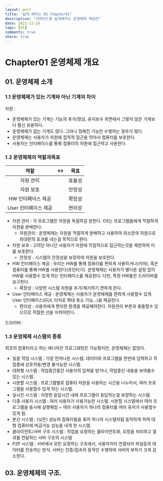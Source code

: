 ```yaml
---
layout: post
title: "쉽게 배우는 OS Chapter01"
description: "리마인드용 쉽게배우는 운영체제 핵심만"
date: 2021-12-28
tags: [OS]
comments: true
share: true
---
```

# Chapter01 운영체제 개요
## 01. 운영체제 소개
### 1.1 운영체제가 있는 기계와 아닌 기계의 차이
자원 : 
- 운영체제가 있는 기계는 기능의 추가/향상, 유지보수 측면에서 그렇지 않은 기계보다 훨신 유용하다.
- 운영체제가 없는 기계도 많다. 그러나 정해진 기능만 수행하는 경우가 많다.
- 운영체제는 사용자가 자원에 집적적 접근을 막아서 컴퓨터를 보호한다.
- 사용자는 인터페이스를 통해 컴퓨터의 자원에 접근하고 사용한다.
### 1.2 운영체제의 역할과목표
| 역할 | <-> | 목표 |
|:--------:|:-------:|:--------:|
| 자원 관리 | | 효율성 |
| 자원 보호 | | 안정성 |
| HW 인터페이스 제공 | | 확장성 |
| User 인터페이스 제공 | | 편리성 |

- 자원 관리 : 각 프로그램은 자원을 독점하길 원한다. OS는 프로그램들에게 적절하게 자원을 분배한다.
	- 자원관리 : 운영체제는 자원을 적절하게 분배하고 사용하여 최소한의 자원으로 최대한의 효과를 내는걸 목적으로 한다.
- 자원 보호 : 고의던 아니던 사용자가 자원에 직접적으로 접근하는것을 제한하여 이를 보호한다.
	- 안정성 : 시스템의 안정성을 보장하여 자원을 보호한다.
- HW 인터페이스 제공 : 우리는 HW를 통해 컴퓨터를 편하게 사용하거나(키마), 혹은 컴퓨터를 통해 HW를 사용한다(프린터기). 운영체제는 사용자가 별다른 설정 없이 HW를 사용할수 있게 하는 인터페이스를 제공한다. 다만, 특정 HW들은 드라이버를 요구한다.
	- 확장성 : 다양한 시스템 자원을 추가/제거하기 편하게 한다.
- User 인터페이스 제공 : 운영체제는 사용자가 운영체제를 편하게 사용할수 있게 User 인터페이스(GUI, 터치로 확대 축소 기능...)을 제공한다.
	- 편리성 : 사용자에게 편리한 환경을 제공해야한다. 자원관리 부분과 충돌할수 있으므로 적절한 선을 지켜야한다.

드라이버 : 

### 1.3 운영체제 시스템의 종류
최초의 컴퓨터라고 하는 에니악은 프로그래밍은 가능했지만, 운영체제는 없었다.
- 일괄 작업 시스템 : 가장 먼저나온 시스템. 데이터와 프로그램을 한번에 입력하고 작업중에 상호작용/변경 불가능한 시스템.
- 대화형 시스템 : 작업중간중간 사용자의 입력을 받거나, 작업중인 내용을 보여줄수 있는 시스템.
- 시분할 시스템 : 프로그램별로 컴퓨터 자원을 사용하는 시간을 나누어서, 여러 프로그램을 사용할수 있게 하는 시스템. 
- 실시간 시스템 : 지정한 응답시간 내에 프로그램이 응답하는걸 보장하는 시스템.
- 다중 사용자 시스템 : 여러 사용자가 사용가능한 시스템. 시분할 시스템에서 여러 프로그램을 동시에 실행해짐 = 여러 사용자가 하나의 컴퓨터를 여러 유저가 사용할수 있게 됨.
- 분산 시스템 : (낮은) 성능의 컴퓨터들을 묶어 하나의 시스템처럼 동작하게 하여 대형 컴퓨터에 버금가능 성능을 내게 한 시스템.
- 클라이언트/서버 구조 시스템 : 작업을 요청하는 클라이언트와, 요청을 처리하고 결과를 전달하는 서버 구조의 시스템 
- P2P 시스템 : 서버에서 모든 요청하는 구조에서, 사용자끼리 연결되어 파일등의 데이터를 전송하는 방식. 서버는 인증/접속의 동작만 수행하여 서버의 부하가 크게 감소한다.

## 03. 운영체제의 구조.
